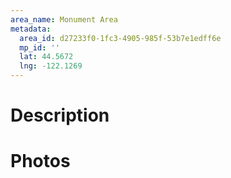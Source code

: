 ```yaml
---
area_name: Monument Area
metadata:
  area_id: d27233f0-1fc3-4905-985f-53b7e1edff6e
  mp_id: ''
  lat: 44.5672
  lng: -122.1269
---
```

# Description

# Photos

